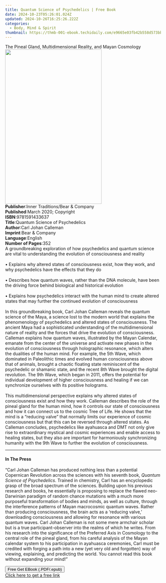 ```yaml
---
title: Quantum Science of Psychedelics | Free Book
date: 2024-10-23T05:26:01.024Z
updated: 2024-10-26T16:25:26.222Z
categories:
  - Body, Mind & Spirit
thumbnail: https://thmb-001-ebook.techidaily.com/e9665e03fb42b558d573bbe226c6186f228dcd4e4663c4f1d71ffdc9ceba6a1f.jpg
---
```

<main id="book-container">
  <div class="flex flex-col">
    <div class="book-brief flex-1 py-6 px-4 sm:p-6 md:py-10 md:px-8">
      <!-- brief-->
      <div class="book-brief-main">
        The Pineal Gland, Multidimensional Reality, and Mayan Cosmology
      </div>
    </div>
    <div
      class="book-meta-info flex-1 grid gap-4 col-start-1 col-end-3 row-start-1 sm:mb-6 sm:grid-cols-4 lg:gap-6 lg:col-start-2 lg:row-end-6 lg:row-span-6 lg:mb-0"
    >
      <div
        class="book-meta-info-left place-content-center mt-4 p-4 text-sm leading-6 col-start-2 col-span-2 dark:text-slate-400"
      >
        <img
          class="w-full h-500 object-cover rounded-lg sm:h-255 sm:col-span-2 lg:col-span-full"
          src="https://img-001-ebook.techidaily.com/32624ebcce2093a451c0b7f97229bfe770ad7795ff34c270c785896580a9e5c6.jpg"
          alt=""
          width="312"
          height="500"
        />
      </div>
      <div
        class="book-meta-info-right mt-2 col-start-1 row-start-2 col-span-3 self-center"
      >
        <!-- meta data  -->
        <div class="flex flex-col px-4 md:px-8">
          <div class="flex-1">
            <strong>Publisher</strong>:<span class="px-2"
              >Inner Traditions/Bear &amp; Company</span
            >
          </div>
          <div class="flex-1">
            <strong>Published</strong>:<span class="px-2"
              >March 2020; Copyright</span
            >
          </div>
          <div class="flex-1">
            <strong>ISBN</strong>:<span class="px-2">9781591433637</span>
          </div>
          <div class="flex-1">
            <strong>Title</strong>:<span class="px-2"
              >Quantum Science of Psychedelics</span
            >
          </div>
          <div class="flex-1">
            <strong>Author</strong>:<span class="px-2"
              >Carl Johan Calleman</span
            >
          </div>
          <div class="flex-1">
            <strong>Imprint</strong>:<span class="px-2"
              >Bear &amp; Company</span
            >
          </div>
          <div class="flex-1">
            <strong>Language</strong>:<span class="px-2">English</span>
          </div>
          <div class="flex-1">
            <strong>Number of Pages</strong>:<span class="px-2">352</span>
          </div>
        </div>
      </div>
    </div>
    <div class="book-description flex-1 py-6 px-4 sm:p-6 md:py-10 md:px-8">
      <div class="book-description-main">
        <div accordion-content="" id="description">
          A groundbreaking exploration of how psychedelics and quantum science
          are vital to understanding the evolution of consciousness and reality
          <br /><br />• Explains why altered states of consciousness exist, how
          they work, and why psychedelics have the effects that they do
          <br /><br />• Describes how quantum waves, rather than the DNA
          molecule, have been the driving force behind biological and historical
          evolution <br /><br />• Explains how psychedelics interact with the
          human mind to create altered states that may further the continued
          evolution of consciousness <br /><br />In this groundbreaking book,
          Carl Johan Calleman reveals the quantum science of the Maya, a science
          lost to the modern world that explains the phenomenology of
          psychedelics and altered states of consciousness. The ancient Maya had
          a sophisticated understanding of the multidimensional nature of
          reality and the forces that drive the evolution of consciousness.
          Calleman explains how quantum waves, illustrated by the Mayan
          Calendar, emanate from the center of the universe and activate new
          phases in the evolution of consciousness through holographic
          resonance, which alters the dualities of the human mind. For example,
          the 5th Wave, which dominated in Paleolithic times and evolved human
          consciousness above that of animals, brought a chaotic floating state
          reminiscent of the psychedelic or shamanic state, and the recent 8th
          Wave brought the digital revolution. The 9th Wave, which began in
          2011, offers the potential for individual development of higher
          consciousness and healing if we can synchronize ourselves with its
          positive holograms. <br /><br />This multidimensional perspective
          explains why altered states of consciousness exist and how they work.
          Calleman describes the role of the pineal gland for the human mind,
          how it controls our state of consciousness and how it can connect us
          to the cosmic Tree of Life. He shows that the mind is a “reducing
          valve” that normally limits our experience of cosmic consciousness but
          that this can be reversed through altered states. As Calleman
          concludes, psychedelics like ayahuasca and DMT not only give rise to
          extraordinary mystical and cosmic experiences and enable access to
          healing states, but they also are important for harmoniously
          synchronizing humanity with the 9th Wave to further the evolution of
          consciousness.
        </div>
        <div class="accordion-fader"></div>
      </div>
    </div>
    <div class="book-excerpts flex-1 py-6 px-4 sm:p-6 md:py-10 md:px-8">
      <!-- excerpts-->
      <div class="book-excerpts-main">
        <hr />
        <h4 class="placeholder placeholder-heading">
          <span>In The Press</span>
        </h4>
        <p>
          “Carl Johan Calleman has produced nothing less than a potential
          Copernican Revolution across the sciences with his seventh book,
          <i>Quantum Science of Psychedelics</i>. Trained in chemistry, Carl has
          an encyclopedic grasp of the broad spectrum of the sciences. Building
          upon his previous research and books, he essentially is proposing to
          replace the flawed neo-Darwinian paradigm of random chance mutations
          with a much more purposeful transformation of bodies and minds, as
          well as culture, through the interference patterns of Mayan
          macrocosmic quantum waves. Rather than producing consciousness, the
          brain acts as a ‘reducing valve,’ downloading consciousness and
          allowing for resonance with various quantum waves. Carl Johan Calleman
          is not some mere armchair scholar but is a true participant-observer
          into the realms of which he writes. From his research into the
          significance of the Preferred Axis in Cosmology to the central role of
          the pineal gland, from his careful analysis of the Mayan calendar
          system to his participation in ayahuasca ceremonies, Carl must be
          credited with forging a path into a new (yet very old and forgotten)
          way of viewing, explaining, and predicting the world. You cannot read
          this book without expanding your mind!”
        </p>
      </div>
    </div>
    <div
      class="book-about-author flex-1 py-6 px-4 sm:p-6 md:py-10 md:px-8"
    ></div>
    <div class="book-free-get flex-1 py-6 px-4 sm:p-6 md:py-10 md:px-8">
      <button
        id="btn-free-get"
        class="bg-blue-500 hover:bg-blue-700 text-white font-bold py-2 px-4 rounded"
      >
        Free Get EBook (.PDF/.epub)
      </button>
      <div id="countdown-display" class="px-2 text-lg mt-2"></div>
      <a
        id="free-link"
        class="hidden bg-blue-500 hover:bg-blue-700 text-white font-bold py-2 px-4 rounded"
        href="https://www.ebooks.com/en-us/book/209776240/quantum-science-of-psychedelics/carl-johan-calleman/"
        target="_blank"
        >Click here to get a free link</a
      >
    </div>
    <script>
      let countdownTime = 0;
      let countdownInterval = null;
      document
        .getElementById('btn-free-get')
        .addEventListener('click', startCountdown);
      function startCountdown() {
        countdownTime = new Date().getTime() + 60000 * 3;
        countdownInterval = setInterval(updateCountdown, 1000);
        document.getElementById('btn-free-get').disabled = true;
        document
          .getElementById('btn-free-get')
          .classList.add('bg-gray-500', 'cursor-not-allowed');
      }
      function updateCountdown() {
        let currentTime = new Date().getTime();
        let timeLeft = countdownTime - currentTime;
        let secondsLeft = Math.floor(timeLeft / 1000);
        document.getElementById('countdown-display').innerHTML =
          `Remaining time: ${secondsLeft} seconds.`;
        if (secondsLeft <= 0) {
          clearInterval(countdownInterval);
          document.getElementById('btn-free-get').classList.add('hidden');
          document.getElementById('free-link').classList.remove('hidden');
          document.getElementById('countdown-display').innerHTML = '';
        }
      }
    </script>
  </div>
</main>

<ins class="adsbygoogle"
      style="display:block"
      data-ad-client="ca-pub-7571918770474297"
      data-ad-slot="8358498916"
      data-ad-format="auto"
      data-full-width-responsive="true"></ins>
    